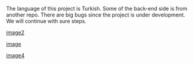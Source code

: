 The language of this project is Turkish. Some of the back-end side is from another repo.
There are big bugs since the project is under development.
We will continue with sure steps.

[image2](../img2.png)

[image](../img.png)

[image4](../img3.png)

